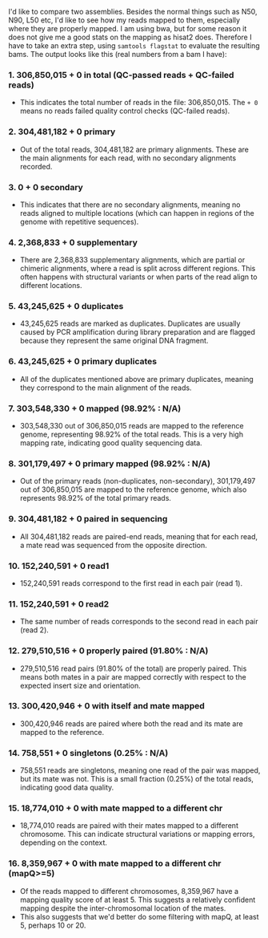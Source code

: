 I'd like to compare two assemblies. Besides the normal things such as N50, N90, L50 etc, I'd like to see how my reads mapped to them, especially where they are properly mapped. I am using bwa, but for some reason it does not give me a good stats on the mapping as hisat2 does. Therefore I have to take an extra step, using `samtools flagstat` to evaluate the resulting bams. The output looks like this (real numbers from a bam I have):

### 1. **306,850,015 + 0 in total (QC-passed reads + QC-failed reads)**

- This indicates the total number of reads in the file: 306,850,015. The `+ 0` means no reads failed quality control checks (QC-failed reads).

### 2. **304,481,182 + 0 primary**

- Out of the total reads, 304,481,182 are primary alignments. These are the main alignments for each read, with no secondary alignments recorded.

### 3. **0 + 0 secondary**

- This indicates that there are no secondary alignments, meaning no reads aligned to multiple locations (which can happen in regions of the genome with repetitive sequences).

### 4. **2,368,833 + 0 supplementary**

- There are 2,368,833 supplementary alignments, which are partial or chimeric alignments, where a read is split across different regions. This often happens with structural variants or when parts of the read align to different locations.

### 5. **43,245,625 + 0 duplicates**

- 43,245,625 reads are marked as duplicates. Duplicates are usually caused by PCR amplification during library preparation and are flagged because they represent the same original DNA fragment.

### 6. **43,245,625 + 0 primary duplicates**

- All of the duplicates mentioned above are primary duplicates, meaning they correspond to the main alignment of the reads.

### 7. **303,548,330 + 0 mapped (98.92% : N/A)**

- 303,548,330 out of 306,850,015 reads are mapped to the reference genome, representing 98.92% of the total reads. This is a very high mapping rate, indicating good quality sequencing data.

### 8. **301,179,497 + 0 primary mapped (98.92% : N/A)**

- Out of the primary reads (non-duplicates, non-secondary), 301,179,497 out of 306,850,015 are mapped to the reference genome, which also represents 98.92% of the total primary reads.

### 9. **304,481,182 + 0 paired in sequencing**

- All 304,481,182 reads are paired-end reads, meaning that for each read, a mate read was sequenced from the opposite direction.

### 10. **152,240,591 + 0 read1**

- 152,240,591 reads correspond to the first read in each pair (read 1).

### 11. **152,240,591 + 0 read2**

- The same number of reads corresponds to the second read in each pair (read 2).

### 12. **279,510,516 + 0 properly paired (91.80% : N/A)**

- 279,510,516 read pairs (91.80% of the total) are properly paired. This means both mates in a pair are mapped correctly with respect to the expected insert size and orientation.

### 13. **300,420,946 + 0 with itself and mate mapped**

- 300,420,946 reads are paired where both the read and its mate are mapped to the reference.

### 14. **758,551 + 0 singletons (0.25% : N/A)**

- 758,551 reads are singletons, meaning one read of the pair was mapped, but its mate was not. This is a small fraction (0.25%) of the total reads, indicating good data quality.

### 15. **18,774,010 + 0 with mate mapped to a different chr**

- 18,774,010 reads are paired with their mates mapped to a different chromosome. This can indicate structural variations or mapping errors, depending on the context.

### 16. **8,359,967 + 0 with mate mapped to a different chr (mapQ>=5)**

- Of the reads mapped to different chromosomes, 8,359,967 have a mapping quality score of at least 5. This suggests a relatively confident mapping despite the inter-chromosomal location of the mates.
- This also suggests that we'd better do some filtering with mapQ, at least 5, perhaps 10 or 20.